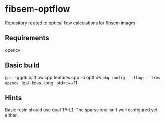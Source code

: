 # fibsem-optflow
Repository related to optical flow calculations for fibsem images


## Requirements

opencv

## Basic build

g++ -ggdb optflow.cpp features.cpp -o optflow `pkg-config --cflags --libs opencv` -lgsl -lblas -lpng -std=c++11

## Hints

Basic resin should use dual TV-L1. The sparse one isn't well configured yet either.
